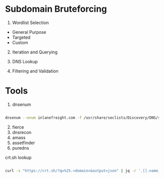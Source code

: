 # Subdomain Bruteforcing

1. Wordlist Selection

- General Purpose
- Targeted
- Custom

2. Iteration and Querying

3. DNS Lookup

4. Filtering and Validation

# Tools

1. dnsenum

```bash 

dnsenum --enum inlanefreight.com -f /usr/share/seclists/Discovery/DNS/subdomains-top1million-110000.txt -r

```

2. fierce
3. dnsrecon
4. amass
5. assetfinder
6. puredns

crt.sh lookup

```bash

curl -s "https://crt.sh/?q=%25.<domain>&output=json" | jq -r '.[].name_value' | sort -u

```

